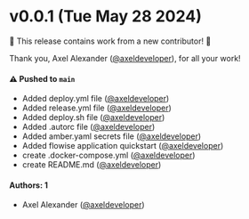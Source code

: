 # v0.0.1 (Tue May 28 2024)

:tada: This release contains work from a new contributor! :tada:

Thank you, Axel Alexander ([@axeldeveloper](https://github.com/axeldeveloper)), for all your work!

#### ⚠️ Pushed to `main`

- Added deploy.yml file ([@axeldeveloper](https://github.com/axeldeveloper))
- Added release.yml file ([@axeldeveloper](https://github.com/axeldeveloper))
- Added deploy.sh file ([@axeldeveloper](https://github.com/axeldeveloper))
- Added .autorc file ([@axeldeveloper](https://github.com/axeldeveloper))
- Added amber.yaml secrets file ([@axeldeveloper](https://github.com/axeldeveloper))
- Added flowise application quickstart ([@axeldeveloper](https://github.com/axeldeveloper))
- create .docker-compose.yml ([@axeldeveloper](https://github.com/axeldeveloper))
- create README.md ([@axeldeveloper](https://github.com/axeldeveloper))

#### Authors: 1

- Axel Alexander ([@axeldeveloper](https://github.com/axeldeveloper))
